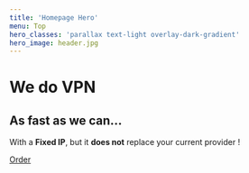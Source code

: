```yaml
---
title: 'Homepage Hero'
menu: Top
hero_classes: 'parallax text-light overlay-dark-gradient'
hero_image: header.jpg
---
```


# We do VPN
## As fast as we can…

With a **Fixed IP**, but it **does not** replace your current provider !

[Order](https://api.neutrinet.be/?classes=btn,btn-error,btn-lg)





